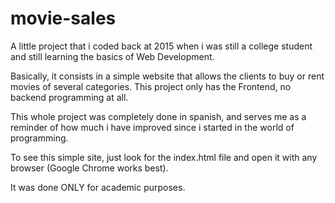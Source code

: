 # movie-sales

A little project that i coded back at 2015 when i was still a college student and still learning the basics of Web Development.

Basically, it consists in a simple website that allows the clients to buy or rent movies of several categories. This project only has the Frontend, no backend programming at all.

This whole project was completely done in spanish, and serves me as a reminder of how much i have improved since i started in the world of programming.

To see this simple site, just look for the index.html file and open it with any browser (Google Chrome works best).

It was done ONLY for academic purposes.
